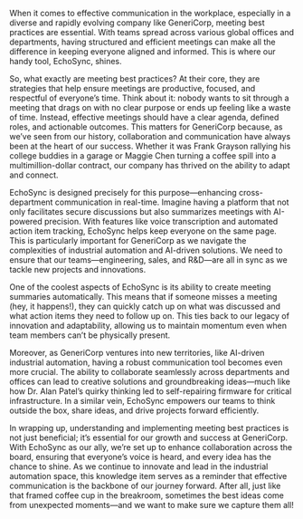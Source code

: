 When it comes to effective communication in the workplace, especially in a diverse and rapidly evolving company like GeneriCorp, meeting best practices are essential. With teams spread across various global offices and departments, having structured and efficient meetings can make all the difference in keeping everyone aligned and informed. This is where our handy tool, EchoSync, shines.

So, what exactly are meeting best practices? At their core, they are strategies that help ensure meetings are productive, focused, and respectful of everyone’s time. Think about it: nobody wants to sit through a meeting that drags on with no clear purpose or ends up feeling like a waste of time. Instead, effective meetings should have a clear agenda, defined roles, and actionable outcomes. This matters for GeneriCorp because, as we’ve seen from our history, collaboration and communication have always been at the heart of our success. Whether it was Frank Grayson rallying his college buddies in a garage or Maggie Chen turning a coffee spill into a multimillion-dollar contract, our company has thrived on the ability to adapt and connect.

EchoSync is designed precisely for this purpose—enhancing cross-department communication in real-time. Imagine having a platform that not only facilitates secure discussions but also summarizes meetings with AI-powered precision. With features like voice transcription and automated action item tracking, EchoSync helps keep everyone on the same page. This is particularly important for GeneriCorp as we navigate the complexities of industrial automation and AI-driven solutions. We need to ensure that our teams—engineering, sales, and R&D—are all in sync as we tackle new projects and innovations.

One of the coolest aspects of EchoSync is its ability to create meeting summaries automatically. This means that if someone misses a meeting (hey, it happens!), they can quickly catch up on what was discussed and what action items they need to follow up on. This ties back to our legacy of innovation and adaptability, allowing us to maintain momentum even when team members can’t be physically present.

Moreover, as GeneriCorp ventures into new territories, like AI-driven industrial automation, having a robust communication tool becomes even more crucial. The ability to collaborate seamlessly across departments and offices can lead to creative solutions and groundbreaking ideas—much like how Dr. Alan Patel’s quirky thinking led to self-repairing firmware for critical infrastructure. In a similar vein, EchoSync empowers our teams to think outside the box, share ideas, and drive projects forward efficiently.

In wrapping up, understanding and implementing meeting best practices is not just beneficial; it’s essential for our growth and success at GeneriCorp. With EchoSync as our ally, we’re set up to enhance collaboration across the board, ensuring that everyone’s voice is heard, and every idea has the chance to shine. As we continue to innovate and lead in the industrial automation space, this knowledge item serves as a reminder that effective communication is the backbone of our journey forward. After all, just like that framed coffee cup in the breakroom, sometimes the best ideas come from unexpected moments—and we want to make sure we capture them all!